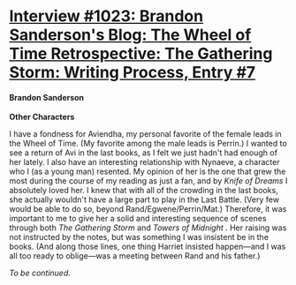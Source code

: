 # [Interview #1023: Brandon Sanderson's Blog: The Wheel of Time Retrospective: The Gathering Storm: Writing Process, Entry #7](https://www.theoryland.com/intvmain.php?i=1023#7)

#### Brandon Sanderson

**Other Characters**

I have a fondness for Aviendha, my personal favorite of the female leads in the Wheel of Time. (My favorite among the male leads is Perrin.) I wanted to see a return of Avi in the last books, as I felt we just hadn't had enough of her lately. I also have an interesting relationship with Nynaeve, a character who I (as a young man) resented. My opinion of her is the one that grew the most during the course of my reading as just a fan, and by
*Knife of Dreams*
I absolutely loved her. I knew that with all of the crowding in the last books, she actually wouldn't have a large part to play in the Last Battle. (Very few would be able to do so, beyond Rand/Egwene/Perrin/Mat.) Therefore, it was important to me to give her a solid and interesting sequence of scenes through both
*The Gathering Storm*
and
*Towers of Midnight*
. Her raising was not instructed by the notes, but was something I was insistent be in the books. (And along those lines, one thing Harriet insisted happen—and I was all too ready to oblige—was a meeting between Rand and his father.)

*To be continued.*

